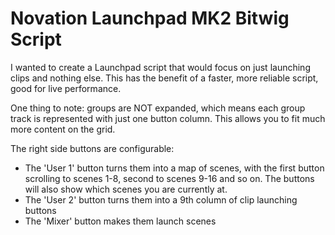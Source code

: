 Novation Launchpad MK2 Bitwig Script
=====================================

I wanted to create a Launchpad script that would focus on just launching clips
and nothing else. This has the benefit of a faster, more reliable script, good
for live performance.

One thing to note: groups are NOT expanded, which means each group track is
represented with just one button column. This allows you to fit much more
content on the grid.

The right side buttons are configurable:
- The 'User 1' button turns them into a map of scenes, with the first button scrolling
  to scenes 1-8, second to scenes 9-16 and so on. The buttons will also show which scenes
  you are currently at.
- The 'User 2' button turns them into a 9th column of clip launching buttons
- The 'Mixer' button makes them launch scenes

